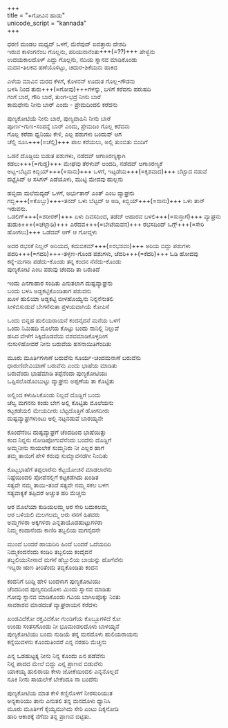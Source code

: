 +++  
title = "+ಗೋವಿನ ಹಾಡು"  
unicode_script = "kannada"  
+++  

ಧರಣಿ ಮಂಡಲ ಮಧ್ಯದ್ ಒಳಗೆ, ಮೆರೆವುದ್ ಐವತ್ತಾರು ದೇಶದಿ  
ಇರುವ ಕಾಳಿಂಗನೆಂಬ ಗೊಲ್ಲನು, ಪರಿಯನಾನೆಂತು+++(=??)+++ ಪೇಳ್ವೆನು  
ಉದಯಕಾಲದೊಳ್ ಎದ್ದು ಗೊಲ್ಲನು, ನದಿಯ ಸ್ನಾನವ ಮಾಡಿಕೊಂಡು  
ಮದನ-ತಿಲಕವ ಹಣೆಯೊಳಿಟ್ಟು, ಚದುರ-ಶಿಕೆಯನು ಹಾಕಿದ  

ಎಳೆಯ ಮಾವಿನ ಮರದ ಕೆಳಗೆ, ಕೊಳನನ್ ಊದುತ ಗೊಲ್ಲ-ಗೌಡನು  
ಬಳಸಿ ನಿಂದ ತುರು+++(=ಗೋವು)+++ಗಳನ್ನು, ಬಳಿಗೆ ಕರೆದನು ಹರುಷದಿ  
ಗಂಗೆ ಬಾರೆ, ಗೌರಿ ಬಾರೆ, ತುಂಗ-ಭದ್ರೆ ನೀನು ಬಾರೆ  
ಕಾಮಧೇನು ನೀನು ಬಾರ್ ಎಂದು - ಪ್ರೇಮದಿಂದಲಿ ಕರೆದನು  

ಪುಣ್ಯಕೋಟಿಯೆ ನೀನು ಬಾರೆ, ಪುಣ್ಯವಾಹಿನಿ ನೀನು ಬಾರೆ  
ಪೂರ್ಣ-ಗುಣ-ಸಂಪನ್ನೆ ಬಾರ್ ಎಂದು, ಪ್ರೇಮದಿಂ ಗೊಲ್ಲ ಕರೆದನು  
ಗೊಲ್ಲ ಕರೆದಾ ಧ್ವನಿಯು ಕೇಳಿ, ಎಲ್ಲ ಪಶುಗಳು ಬಂದುವ್ ಆಗ  
ಚೆಲ್ಲಿ ಸೂಸಿ+++(=ಚೆಲ್ಲಿ)+++ ಪಾಲ ಕರೆಯಲು, ಅಲ್ಲಿ ತುಂಬಿತು ಬಿಂದಿಗೆ  

ಒಡನೆ ದೊಡ್ಡಿಯ ಬಿಡುತ ಪಶುಗಳು, ನಡೆದವ್ ಆಗಾಽರಣ್ಯಕ್ಕಾಗಿ  
ಕಡಲು+++(=ಗುಡ್ಡ)+++ ಮೇಘವು ತೆರಳುವ್ ಅಂದದಿ, ನಡೆದವ್ ಆಗಾಽರಣ್ಯಕೆ  
ಅಟ್ಟ-ಬೆಟ್ಟದ ಕಿಬ್ಬಿಯ್+++(=ಸಾನು)+++ ಒಳಗೆ, ಇಟ್ಟಡೆಯ+++(=ಕೃಶವಾದ)+++ ಬೆಟ್ಟಾದ ನಡುವೆ  
ದಟ್ಟೈಸಿದ್ ಆ ಸಸಿಗಳ್ ಎಡೆಯೊಳು, ಮುಟ್ಟಿ ಮೇದವು ಹುಲ್ಲನು  

ಹಬ್ಬಿದಾ ಮಲೆಮದ್ಯದ್ ಒಳಗೆ, ಅರ್ಭುತಾನ್ ಎಂತ್ ಎಂಬ ವ್ಯಾಘ್ರನು  
ಗಬ್ಬಿ+++(=ಕೊಬ್ಬು)+++-ತನದ್ ಒಳು ಬೆಟ್ಟದ್ ಆ ಅಡಿ, ಕಿಬ್ಬಿಯ್+++(=ಸಾನು)+++ ಒಳು ತಾನ್ ಇರುವನು.  
ಒಡಲಿಗ್+++(=ಶರೀರಕ್)+++ ಏಳು ದಿವಸದಿಂದ, ತಡೆದ್ ಆಹಾರವ ಬಳಲಿ+++(=ಸುಸ್ತಾಗೆ)+++ ವ್ಯಾಘ್ರನು  
ತುಡುಕಿ+++(=ಚೆಲ್ಲಾಡಿ)+++ ಎರೆದವ+++(=ಬೇಟೆಯವನ)+++ ರಭಸದಿಂದ್ ಒಗ್ಗ್+++(=ಸೇರಿ ಹೋಗಲು)+++ ಒಡೆದವ್ ಆಗ್ ಆ ಗೋವ್ಗಳು  

ಅದರ ರಭಸಕೆ ನಿಲ್ಲನ್ ಅರಿಯದ, ಕದುಬಿಕಮ್+++(=ರಭಸವಂ)+++ ಅರಿಯ ಬಿದ್ದು ಪಶುಗಳು  
ಪದರಿ+++(=ಗದರಿ)+++-ತಳ್ಳಣ-ಗೊಂಡ ಪಶುಗಳು, ಚೆದರಿ+++(=ಕೆದರಿ)+++ ಓಡಿ ಹೋದವು  
ಕನ್ನೆ-ಮಗನಾ ಪಡೆದು-ಕೊಂಡು ತನ್ನ ಕಂದನ ನೆನೆದು-ಕೊಂಡು  
ಪುಣ್ಯಕೋಟಿ ಎಂಬ ಪಶುವು ಚೆಂದದಿ ತಾ ಬರುತಿದೆ  

ಇಂದು ಎನಗಾಹಾರ ಸಂದಿತು ಎನುತಲಾಗ ದುಷ್ಟವ್ಯಾಘ್ರನು  
ಬಂದು ಬಳಸಿ ಅಡ್ಡಕಟ್ಟಿಕೊಂಡಿತಾಗ ಪಶುವನು  
ಖೂಳ ಹುಲಿಯಾ ಅಡ್ಡಕಟ್ಟಿ ಬೀಳಹೊಯ್ವೆನು ನಿನ್ನನೆನುತಲಿ  
ಸೀಳಿಬಿಸುಡುವೆ ಬೇಗನೆನುತಾ ಪ್ರಳಯವಾಗಿಯೆ ಕೋಪಿಸೆ  

ಒಂದು ಬಿನ್ನಹ ಹುಲಿಯರಾಯನೆ ಕಂದನೈದನೆ ಮನೆಯ ಒಳಗೆ  
ಒಂದು ನಿಮಿಷದಿ ಮೊಲೆಯ ಕೊಟ್ಟು ಬಂದು ನಾನಿಲ್ಲಿ ನಿಲ್ಲುವೆ  
ಹಸಿದ ವೇಳೆಗೆ ಸಿಕ್ಕಿದೊಡವೆಯ ವಶವಮಾಡಿಕೊಳ್ಳದೀಗ  
ನುಸುಳಿಹೋದರೆ ನೀನು ಬರುವೆಯ ಹಸನಾಯಿತಿಗೆಂದಿತು  

ಮೂರು ಮೂರ್ತಿಗಳಾಣೆ ಬರುವೆನು ಸೂರ್ಯ-ಚಂದಮನಾಣೆ ಬರುವೆನು  
ಧಾರುಣಿದೇವಿಯಾಣೆ ಬರುವೆನು ಎಂದು ಭಾಷೆಯ ಮಾಡಿತು  
ಬರುವೆಂದು ಭಾಷೆಮಾಡಿ ತಪ್ಪೆನೆಂದಾ ಪುಣ್ಯಕೋಟಿಯು  
ಒಪ್ಪಿಸಲೊಡೊಂಬುಟ್ಟು ವ್ಯಾಘ್ರನು ಅಪ್ಪಣೆಯ ತಾ ಕೊಟ್ಟಿತು  

ಅಲ್ಲಿಂದ ಕಳುಹಿಸಿಕೊಂಡು ನಿಲ್ಲದೆ ದೊಡ್ಡಿಗೆ ಬಂದು  
ಚೆಲ್ವ ಮಗನನು ಕಂಡು ಬೇಗ ಅಲ್ಲಿ ಕೊಟ್ಟಿತು ಮೊಲೆಯನು  
ಕಟ್ಟಕಡೆಯಲಿ ಮೇಯದೀರು ಬೆಟ್ಟದೊತ್ತಿಗೆ ಹೋಗದೀರು  
ದುಷ್ಟವ್ಯಾಘ್ರಗಳುಂಟು ಅಲ್ಲಿ ನಟ್ಟನಡುವೆ ಬಾರಯ್ಯನೇ  

ಕೊಂದೆನೆಂಬ ದುಷ್ಟವ್ಯಾಘ್ರಗೆ ಚೆಂದದಿಂದ ಭಾಷೆಯಿತ್ತು  
ಕಂದ ನಿನ್ನನು ನೋಡಿಪೋಗುವೆನೆಂದು ಬಂದೆನು ದೊಡ್ಡಿಗೆ  
ಅಮ್ಮನೀನು ಸಾಯಲೇಕೆ ಸುಮ್ಮನಿರು ನೀ ಎಲ್ಲರ ಹಾಗೆ  
ತಮ್ಮ ತಾಯಿಗೆ ಪೇಳಿ ಕರುವು ಸುಮ್ಮಾವನಡಗೀ ನಿಂದಿತು  

ಕೊಟ್ಟಭಾಷೆಗೆ ತಪ್ಪಲಾರೆನು ಕೆಟ್ಟಯೋಚನೆ ಮಾಡಲಾರೆನು  
ನಿಷ್ಟೆಯಿಂದಲಿ ಪೋಪೆನಲ್ಲಿಗೆ ಕಟ್ಟಕಡೆಗಿದು ಖಂಡಿತ  
ಸತ್ಯವೇ ನಮ್ಮ ತಾಯಿ-ತಂದೆ ಸತ್ಯವೇ ನಮ್ಮ ಸಕಲ ಬಳಗ  
ಸತ್ಯವಾಕ್ಯಕೆ ತಪ್ಪಿದರೆ ಅಚ್ಚುತ ಹರಿ ಮೆಚ್ಚನು  

ಆರ ಮೊಲೆಯಾ ಕುಡಿಯಲಮ್ಮ ಆರ ಸೇರಿ ಬದುಕಲಮ್ಮ  
ಆರ ಬಳಿಯಲಿ ಮಲಗಲಮ್ಮ ಆರು ನನಗೆ ಹಿತವರು  
ಅಮ್ಮಗಳಿರಾ ಅಕ್ಕಗಳಿರಾ ಎನ್ನತಾಯೊಡಹುಟ್ಟುಗಳಿರಾ  
ನಿಮ್ಮ ಕಂದಾನೆಂದು ಕಾಣಿರಿ ತಬ್ಬಲಿಯ ಮಗನೈದನೇ  

ಮುಂದೆ ಬಂದರೆ ಹಾಯದಿರಿ ಹಿಂದೆ ಬಂದರೆ ಒದೆಯದಿರಿ  
ನಿಮ್ಮಕಂದನೆಂದು ಕಂಡಿರಿ ತಬ್ಬಲಿಯ ಕಂದೈದನೆ  
ತಬ್ಬಲಿಯುನೀನಾದೆ ಮಗನೆ ಹೆಬ್ಬುಲಿಯ ಬಾಯನ್ನು ಹೊಗೆವೆನು  
ಇಬ್ಬರಾ ಋಣ ತೀರಿತೆಂದು ತಬ್ಬಿಕೊಂಡಿತು ಕಂದನ  

ಕಂದನಿಗೆ ಬುದ್ದಿ ಹೇಳಿ ಬಂದಳಾಗ ಪುಣ್ಯಕೋಟಿಯು  
ಚೆಂದದಿಂದ ಪುಣ್ಯನದಿಯೊಳು ಮಿಂದು ಸ್ನಾನವ ಮಾಡಿತು  
ಗೋವು ಸ್ನಾನವ ಮಾಡಿಕೊಂಡು ಗವಿಯ ಬಾಗಿಲಪೊಕ್ಕು ನಿಂತು  
ಸಾವಕಾಶವ ಮಾಡದಂತೆ ವ್ಯಾಘ್ರರಾಯನ ಕರೆದಳು  

ಖಂಡವಿದೆಕೋ ರಕ್ತವಿದೆಕೋ ಗುಂಡಿಗೆಯ ಕೊಬ್ಬೂಗಳಿದೆ ಕೋ  
ಉಂಡು ಸಂತಸಗೊಂಡು ನೀ ಭೂಮಂಡಲದೊಳು ಬಾಳಯ್ಯನೆ  
ಪುಣ್ಯಕೋಟಿಯು ಬಂದು ನುಡಿಯೆ ತನ್ನ ಮನದೊಳು ಹುಲಿಯರಾಯನು  
ಕನ್ನೆಯಿವಳನು ಕೊಂದುತಿಂದರೆ ಎನ್ನ ನರಹರಿ ಮೆಚ್ಚನು  

ಎನ್ನ ಒಡಹುಟ್ಟಕ್ಕ ನೀನು ನಿನ್ನ ಕೊಂದು ಏನ ಪಡೆವೆನು  
ನಿನ್ನ ಪಾದದ ಮೇಲೆ ಬಿದ್ದು ಎನ್ನ ಪ್ರಾಣವ ಬಿಡುವೆನು  
ಯಾಕಯ್ಯ ಹುಲಿರಾಯ ಕೇಳು ಜೋಕೆಯಿಂದಲಿ ಎನ್ನನೊಲ್ಲದೆ  
ನೂಕಿ ನೀನು ಸಾಯಲೇಕೆ ಬೇಕೆಂದೂ ನಾ ಬಂದೆನು  

ಪುಣ್ಯಕೋಟಿಯ ಮಾತ ಕೇಳಿ ಕಣ್ಣಿನೊಳಗೆ ನೀರಸುರಿಯುತ  
ಅನ್ಯಕಾರಿಯು ತಾನು ಎನುತಲಿ ತನ್ನ ಮನದೊಳು ಧ್ಯಾನಿಸಿ  
ಮೂರು ಮೂರ್ತಿಗೆ ಕೈಯ್ಯಮುಗಿದು ಸೇರಿ ಎಂಟು ದಿಕ್ಕನೋಡಿ  
ಹಾರಿ ಆಕಾಶಕ್ಕೆ ನೆಗೆದು ತನ್ನ ಪ್ರಾಣವ ಬಿಟ್ಟಿತು.  